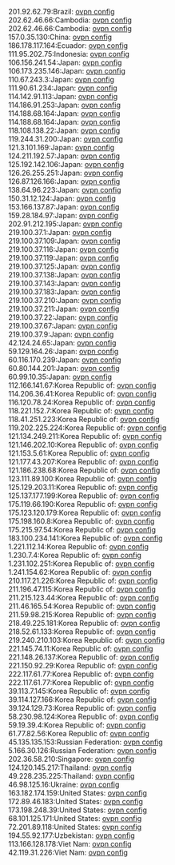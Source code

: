201.92.62.79:Brazil: [ovpn config](vpn/201_92_62_79.ovpn)  
202.62.46.66:Cambodia: [ovpn config](vpn/202_62_46_66.ovpn)  
202.62.46.66:Cambodia: [ovpn config](vpn/202_62_46_66.ovpn)  
157.0.35.130:China: [ovpn config](vpn/157_0_35_130.ovpn)  
186.178.117.164:Ecuador: [ovpn config](vpn/186_178_117_164.ovpn)  
111.95.202.75:Indonesia: [ovpn config](vpn/111_95_202_75.ovpn)  
106.156.241.54:Japan: [ovpn config](vpn/106_156_241_54.ovpn)  
106.173.235.146:Japan: [ovpn config](vpn/106_173_235_146.ovpn)  
110.67.243.3:Japan: [ovpn config](vpn/110_67_243_3.ovpn)  
111.90.61.234:Japan: [ovpn config](vpn/111_90_61_234.ovpn)  
114.142.91.113:Japan: [ovpn config](vpn/114_142_91_113.ovpn)  
114.186.91.253:Japan: [ovpn config](vpn/114_186_91_253.ovpn)  
114.188.68.164:Japan: [ovpn config](vpn/114_188_68_164.ovpn)  
114.188.68.164:Japan: [ovpn config](vpn/114_188_68_164.ovpn)  
118.108.138.22:Japan: [ovpn config](vpn/118_108_138_22.ovpn)  
119.244.31.200:Japan: [ovpn config](vpn/119_244_31_200.ovpn)  
121.3.101.169:Japan: [ovpn config](vpn/121_3_101_169.ovpn)  
124.211.192.57:Japan: [ovpn config](vpn/124_211_192_57.ovpn)  
125.192.142.106:Japan: [ovpn config](vpn/125_192_142_106.ovpn)  
126.26.255.251:Japan: [ovpn config](vpn/126_26_255_251.ovpn)  
126.87.126.166:Japan: [ovpn config](vpn/126_87_126_166.ovpn)  
138.64.96.223:Japan: [ovpn config](vpn/138_64_96_223.ovpn)  
150.31.12.124:Japan: [ovpn config](vpn/150_31_12_124.ovpn)  
153.166.137.87:Japan: [ovpn config](vpn/153_166_137_87.ovpn)  
159.28.184.97:Japan: [ovpn config](vpn/159_28_184_97.ovpn)  
202.91.212.195:Japan: [ovpn config](vpn/202_91_212_195.ovpn)  
219.100.37.1:Japan: [ovpn config](vpn/219_100_37_1.ovpn)  
219.100.37.109:Japan: [ovpn config](vpn/219_100_37_109.ovpn)  
219.100.37.116:Japan: [ovpn config](vpn/219_100_37_116.ovpn)  
219.100.37.119:Japan: [ovpn config](vpn/219_100_37_119.ovpn)  
219.100.37.125:Japan: [ovpn config](vpn/219_100_37_125.ovpn)  
219.100.37.138:Japan: [ovpn config](vpn/219_100_37_138.ovpn)  
219.100.37.143:Japan: [ovpn config](vpn/219_100_37_143.ovpn)  
219.100.37.183:Japan: [ovpn config](vpn/219_100_37_183.ovpn)  
219.100.37.210:Japan: [ovpn config](vpn/219_100_37_210.ovpn)  
219.100.37.211:Japan: [ovpn config](vpn/219_100_37_211.ovpn)  
219.100.37.22:Japan: [ovpn config](vpn/219_100_37_22.ovpn)  
219.100.37.67:Japan: [ovpn config](vpn/219_100_37_67.ovpn)  
219.100.37.9:Japan: [ovpn config](vpn/219_100_37_9.ovpn)  
42.124.24.65:Japan: [ovpn config](vpn/42_124_24_65.ovpn)  
59.129.164.26:Japan: [ovpn config](vpn/59_129_164_26.ovpn)  
60.116.170.239:Japan: [ovpn config](vpn/60_116_170_239.ovpn)  
60.80.144.201:Japan: [ovpn config](vpn/60_80_144_201.ovpn)  
60.99.10.35:Japan: [ovpn config](vpn/60_99_10_35.ovpn)  
112.166.141.67:Korea Republic of: [ovpn config](vpn/112_166_141_67.ovpn)  
114.206.36.41:Korea Republic of: [ovpn config](vpn/114_206_36_41.ovpn)  
116.120.78.24:Korea Republic of: [ovpn config](vpn/116_120_78_24.ovpn)  
118.221.152.7:Korea Republic of: [ovpn config](vpn/118_221_152_7.ovpn)  
118.41.251.223:Korea Republic of: [ovpn config](vpn/118_41_251_223.ovpn)  
119.202.225.224:Korea Republic of: [ovpn config](vpn/119_202_225_224.ovpn)  
121.134.249.211:Korea Republic of: [ovpn config](vpn/121_134_249_211.ovpn)  
121.146.202.10:Korea Republic of: [ovpn config](vpn/121_146_202_10.ovpn)  
121.153.5.61:Korea Republic of: [ovpn config](vpn/121_153_5_61.ovpn)  
121.177.43.207:Korea Republic of: [ovpn config](vpn/121_177_43_207.ovpn)  
121.186.238.68:Korea Republic of: [ovpn config](vpn/121_186_238_68.ovpn)  
123.111.89.100:Korea Republic of: [ovpn config](vpn/123_111_89_100.ovpn)  
125.129.203.11:Korea Republic of: [ovpn config](vpn/125_129_203_11.ovpn)  
125.137.177.199:Korea Republic of: [ovpn config](vpn/125_137_177_199.ovpn)  
175.119.66.190:Korea Republic of: [ovpn config](vpn/175_119_66_190.ovpn)  
175.123.120.179:Korea Republic of: [ovpn config](vpn/175_123_120_179.ovpn)  
175.198.160.8:Korea Republic of: [ovpn config](vpn/175_198_160_8.ovpn)  
175.215.97.54:Korea Republic of: [ovpn config](vpn/175_215_97_54.ovpn)  
183.100.234.141:Korea Republic of: [ovpn config](vpn/183_100_234_141.ovpn)  
1.221.112.14:Korea Republic of: [ovpn config](vpn/1_221_112_14.ovpn)  
1.230.7.4:Korea Republic of: [ovpn config](vpn/1_230_7_4.ovpn)  
1.231.102.251:Korea Republic of: [ovpn config](vpn/1_231_102_251.ovpn)  
1.241.154.62:Korea Republic of: [ovpn config](vpn/1_241_154_62.ovpn)  
210.117.21.226:Korea Republic of: [ovpn config](vpn/210_117_21_226.ovpn)  
211.196.47.115:Korea Republic of: [ovpn config](vpn/211_196_47_115.ovpn)  
211.215.123.44:Korea Republic of: [ovpn config](vpn/211_215_123_44.ovpn)  
211.46.165.54:Korea Republic of: [ovpn config](vpn/211_46_165_54.ovpn)  
211.59.98.215:Korea Republic of: [ovpn config](vpn/211_59_98_215.ovpn)  
218.49.225.181:Korea Republic of: [ovpn config](vpn/218_49_225_181.ovpn)  
218.52.61.133:Korea Republic of: [ovpn config](vpn/218_52_61_133.ovpn)  
219.240.210.103:Korea Republic of: [ovpn config](vpn/219_240_210_103.ovpn)  
221.145.74.11:Korea Republic of: [ovpn config](vpn/221_145_74_11.ovpn)  
221.148.26.137:Korea Republic of: [ovpn config](vpn/221_148_26_137.ovpn)  
221.150.92.29:Korea Republic of: [ovpn config](vpn/221_150_92_29.ovpn)  
222.117.61.77:Korea Republic of: [ovpn config](vpn/222_117_61_77.ovpn)  
222.117.61.77:Korea Republic of: [ovpn config](vpn/222_117_61_77.ovpn)  
39.113.7.145:Korea Republic of: [ovpn config](vpn/39_113_7_145.ovpn)  
39.114.127.166:Korea Republic of: [ovpn config](vpn/39_114_127_166.ovpn)  
39.124.129.73:Korea Republic of: [ovpn config](vpn/39_124_129_73.ovpn)  
58.230.98.124:Korea Republic of: [ovpn config](vpn/58_230_98_124.ovpn)  
59.19.39.4:Korea Republic of: [ovpn config](vpn/59_19_39_4.ovpn)  
61.77.82.56:Korea Republic of: [ovpn config](vpn/61_77_82_56.ovpn)  
45.135.135.153:Russian Federation: [ovpn config](vpn/45_135_135_153.ovpn)  
5.166.30.126:Russian Federation: [ovpn config](vpn/5_166_30_126.ovpn)  
202.36.58.210:Singapore: [ovpn config](vpn/202_36_58_210.ovpn)  
124.120.145.217:Thailand: [ovpn config](vpn/124_120_145_217.ovpn)  
49.228.235.225:Thailand: [ovpn config](vpn/49_228_235_225.ovpn)  
46.98.125.16:Ukraine: [ovpn config](vpn/46_98_125_16.ovpn)  
163.182.174.159:United States: [ovpn config](vpn/163_182_174_159.ovpn)  
172.89.46.183:United States: [ovpn config](vpn/172_89_46_183.ovpn)  
173.198.248.39:United States: [ovpn config](vpn/173_198_248_39.ovpn)  
68.101.125.171:United States: [ovpn config](vpn/68_101_125_171.ovpn)  
72.201.89.118:United States: [ovpn config](vpn/72_201_89_118.ovpn)  
194.55.92.177:Uzbekistan: [ovpn config](vpn/194_55_92_177.ovpn)  
113.166.128.178:Viet Nam: [ovpn config](vpn/113_166_128_178.ovpn)  
42.119.31.226:Viet Nam: [ovpn config](vpn/42_119_31_226.ovpn)  
